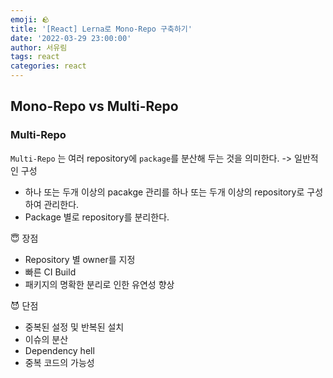 ```yaml
---
emoji: 🪨
title: '[React] Lerna로 Mono-Repo 구축하기'
date: '2022-03-29 23:00:00'
author: 서유림
tags: react
categories: react
---
```


## Mono-Repo vs Multi-Repo

### Multi-Repo

`Multi-Repo` 는 여러 repository에 `package`를 분산해 두는 것을 의미한다. -> 일반적인 구성

- 하나 또는 두개 이상의 pacakge 관리를 하나 또는 두개 이상의 repository로 구성하여 관리한다. 
- Package 별로 repository를 분리한다.

😇 장점
- Repository 별 owner를 지정
- 빠른 CI Build
- 패키지의 명확한 분리로 인한 유연성 향상

😈 단점
- 중복된 설정 및 반복된 설치
- 이슈의 분산
- Dependency hell
- 중복 코드의 가능성
